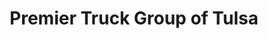---
title: "Premier Truck Group of Tulsa"
url: /tulsa/premier-truck-group-of-tulsa/
shop: Autohaus
---